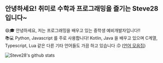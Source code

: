 ## 안녕하세요! 취미로 수학과 프로그래밍을 즐기는 Steve28 입니다~
<!--
[![Solved.ac
프로필](http://mazassumnida.wtf/api/v2/generate_badge?boj=kenis7)](https://solved.ac/kenis7)
-->
😄🎓 안녕하세요, 저는 프로그래밍을 배우고 있는 중학생 예비개발자입니다!!<br>
📚💻 Python, Javascript 를 주로 사용합니다! Kotlin, Java 을 배우고 있으며 C계열, Typescript, Lua 같은 다른 기타 언어들도 가끔 하고 있습니다 :D ([언어 모음집](https://github.com/pl-Steve28-lq/ProgrammingLanguages))

![Steve28's github stats](https://github-readme-stats.vercel.app/api?username=pl-Steve28-lq&show_icons=true)

<!--
**pl-Steve28-lq/pl-Steve28-lq** is a ✨ _special_ ✨ repository because its `README.md` (this file) appears on your GitHub profile.

Here are some ideas to get you started:

- 🔭 I’m currently working on ...
- 🌱 I’m currently learning ...
- 👯 I’m looking to collaborate on ...
- 🤔 I’m looking for help with ...
- 💬 Ask me about ...
- 📫 How to reach me: ...
- 😄 Pronouns: ...
- ⚡ Fun fact: ...
-->
